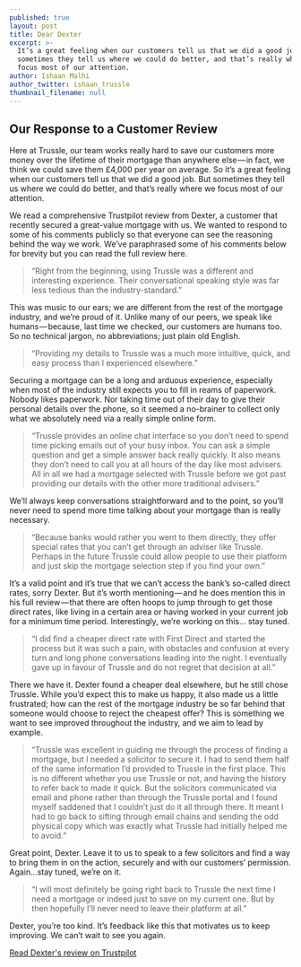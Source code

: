 ```yaml
---
published: true
layout: post
title: Dear Dexter
excerpt: >-
  It’s a great feeling when our customers tell us that we did a good job. But
  sometimes they tell us where we could do better, and that’s really where we
  focus most of our attention.
author: Ishaan Malhi
author_twitter: ishaan_trussle
thumbnail_filename: null
---
```

## Our Response to a Customer Review

Here at Trussle, our team works really hard to save our customers more money over the lifetime of their mortgage than anywhere else — in fact, we think we could save them £4,000 per year on average. So it’s a great feeling when our customers tell us that we did a good job. But sometimes they tell us where we could do better, and that’s really where we focus most of our attention.

We read a comprehensive Trustpilot review from Dexter, a customer that recently secured a great-value mortgage with us. We wanted to respond to some of his comments publicly so that everyone can see the reasoning behind the way we work. We’ve paraphrased some of his comments below for brevity but you can read the full review here.

> “Right from the beginning, using Trussle was a different and interesting experience. Their conversational speaking style was far less tedious than the industry-standard.”

This was music to our ears; we are different from the rest of the mortgage industry, and we’re proud of it. Unlike many of our peers, we speak like humans — because, last time we checked, our customers are humans too. So no technical jargon, no abbreviations; just plain old English.

> “Providing my details to Trussle was a much more intuitive, quick, and easy process than I experienced elsewhere.”

Securing a mortgage can be a long and arduous experience, especially when most of the industry still expects you to fill in reams of paperwork. Nobody likes paperwork. Nor taking time out of their day to give their personal details over the phone, so it seemed a no-brainer to collect only what we absolutely need via a really simple online form.

> “Trussle provides an online chat interface so you don’t need to spend time picking emails out of your busy inbox. You can ask a simple question and get a simple answer back really quickly. It also means they don’t need to call you at all hours of the day like most advisers. All in all we had a mortgage selected with Trussle before we got past providing our details with the other more traditional advisers.”

We’ll always keep conversations straightforward and to the point, so you’ll never need to spend more time talking about your mortgage than is really necessary.

> “Because banks would rather you went to them directly, they offer special rates that you can’t get through an adviser like Trussle. Perhaps in the future Trussle could allow people to use their platform and just skip the mortgage selection step if you find your own.”

It’s a valid point and it’s true that we can’t access the bank’s so-called direct rates, sorry Dexter. But it’s worth mentioning — and he does mention this in his full review — that there are often hoops to jump through to get those direct rates, like living in a certain area or having worked in your current job for a minimum time period. Interestingly, we’re working on this... stay tuned.

> “I did find a cheaper direct rate with First Direct and started the process but it was such a pain, with obstacles and confusion at every turn and long phone conversations leading into the night. I eventually gave up in favour of Trussle and do not regret that decision at all.”

There we have it. Dexter found a cheaper deal elsewhere, but he still chose Trussle. While you’d expect this to make us happy, it also made us a little frustrated; how can the rest of the mortgage industry be so far behind that someone would choose to reject the cheapest offer? This is something we want to see improved throughout the industry, and we aim to lead by example.

> “Trussle was excellent in guiding me through the process of finding a mortgage, but I needed a solicitor to secure it. I had to send them half of the same information I’d provided to Trussle in the first place. This is no different whether you use Trussle or not, and having the history to refer back to made it quick. But the solicitors communicated via email and phone rather than through the Trussle portal and I found myself saddened that I couldn’t just do it all through there. It meant I had to go back to sifting through email chains and sending the odd physical copy which was exactly what Trussle had initially helped me to avoid.”

Great point, Dexter. Leave it to us to speak to a few solicitors and find a way to bring them in on the action, securely and with our customers’ permission. Again…stay tuned, we’re on it.

> “I will most definitely be going right back to Trussle the next time I need a mortgage or indeed just to save on my current one. But by then hopefully I’ll never need to leave their platform at all.”

Dexter, you’re too kind. It’s feedback like this that motivates us to keep improving. We can’t wait to see you again.

[Read Dexter's review on Trustpilot](https://www.trustpilot.com/reviews/56a7d6c20000ff0009343ede)

